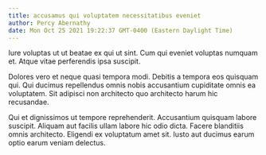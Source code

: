 ```yaml
---
title: accusamus qui voluptatem necessitatibus eveniet
author: Percy Abernathy
date: Mon Oct 25 2021 19:22:37 GMT-0400 (Eastern Daylight Time)
---
```

Iure voluptas ut ut beatae ex qui ut sint. Cum qui eveniet voluptas numquam et. Atque vitae perferendis ipsa suscipit.

 Dolores vero et neque quasi tempora modi. Debitis a tempora eos quisquam qui. Qui ducimus repellendus omnis nobis accusantium cupiditate omnis ea voluptatem. Sit adipisci non architecto quo architecto harum hic recusandae.

 Qui et dignissimos ut tempore reprehenderit. Accusantium quisquam labore suscipit. Aliquam aut facilis ullam labore hic odio dicta. Facere blanditiis omnis architecto. Eligendi ex voluptatum amet sit. Iusto aut ducimus earum optio earum veniam delectus.